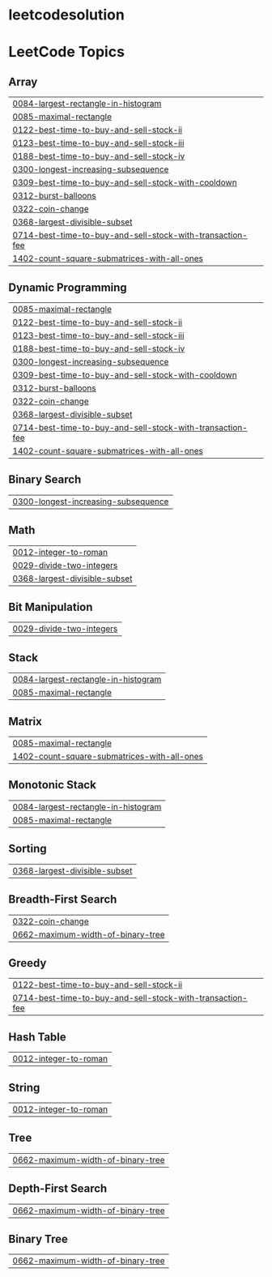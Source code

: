 # leetcodesolution
<!---LeetCode Topics Start-->
# LeetCode Topics
## Array
|  |
| ------- |
| [0084-largest-rectangle-in-histogram](https://github.com/harshguarav/leetcodesolution/tree/master/0084-largest-rectangle-in-histogram) |
| [0085-maximal-rectangle](https://github.com/harshguarav/leetcodesolution/tree/master/0085-maximal-rectangle) |
| [0122-best-time-to-buy-and-sell-stock-ii](https://github.com/harshguarav/leetcodesolution/tree/master/0122-best-time-to-buy-and-sell-stock-ii) |
| [0123-best-time-to-buy-and-sell-stock-iii](https://github.com/harshguarav/leetcodesolution/tree/master/0123-best-time-to-buy-and-sell-stock-iii) |
| [0188-best-time-to-buy-and-sell-stock-iv](https://github.com/harshguarav/leetcodesolution/tree/master/0188-best-time-to-buy-and-sell-stock-iv) |
| [0300-longest-increasing-subsequence](https://github.com/harshguarav/leetcodesolution/tree/master/0300-longest-increasing-subsequence) |
| [0309-best-time-to-buy-and-sell-stock-with-cooldown](https://github.com/harshguarav/leetcodesolution/tree/master/0309-best-time-to-buy-and-sell-stock-with-cooldown) |
| [0312-burst-balloons](https://github.com/harshguarav/leetcodesolution/tree/master/0312-burst-balloons) |
| [0322-coin-change](https://github.com/harshguarav/leetcodesolution/tree/master/0322-coin-change) |
| [0368-largest-divisible-subset](https://github.com/harshguarav/leetcodesolution/tree/master/0368-largest-divisible-subset) |
| [0714-best-time-to-buy-and-sell-stock-with-transaction-fee](https://github.com/harshguarav/leetcodesolution/tree/master/0714-best-time-to-buy-and-sell-stock-with-transaction-fee) |
| [1402-count-square-submatrices-with-all-ones](https://github.com/harshguarav/leetcodesolution/tree/master/1402-count-square-submatrices-with-all-ones) |
## Dynamic Programming
|  |
| ------- |
| [0085-maximal-rectangle](https://github.com/harshguarav/leetcodesolution/tree/master/0085-maximal-rectangle) |
| [0122-best-time-to-buy-and-sell-stock-ii](https://github.com/harshguarav/leetcodesolution/tree/master/0122-best-time-to-buy-and-sell-stock-ii) |
| [0123-best-time-to-buy-and-sell-stock-iii](https://github.com/harshguarav/leetcodesolution/tree/master/0123-best-time-to-buy-and-sell-stock-iii) |
| [0188-best-time-to-buy-and-sell-stock-iv](https://github.com/harshguarav/leetcodesolution/tree/master/0188-best-time-to-buy-and-sell-stock-iv) |
| [0300-longest-increasing-subsequence](https://github.com/harshguarav/leetcodesolution/tree/master/0300-longest-increasing-subsequence) |
| [0309-best-time-to-buy-and-sell-stock-with-cooldown](https://github.com/harshguarav/leetcodesolution/tree/master/0309-best-time-to-buy-and-sell-stock-with-cooldown) |
| [0312-burst-balloons](https://github.com/harshguarav/leetcodesolution/tree/master/0312-burst-balloons) |
| [0322-coin-change](https://github.com/harshguarav/leetcodesolution/tree/master/0322-coin-change) |
| [0368-largest-divisible-subset](https://github.com/harshguarav/leetcodesolution/tree/master/0368-largest-divisible-subset) |
| [0714-best-time-to-buy-and-sell-stock-with-transaction-fee](https://github.com/harshguarav/leetcodesolution/tree/master/0714-best-time-to-buy-and-sell-stock-with-transaction-fee) |
| [1402-count-square-submatrices-with-all-ones](https://github.com/harshguarav/leetcodesolution/tree/master/1402-count-square-submatrices-with-all-ones) |
## Binary Search
|  |
| ------- |
| [0300-longest-increasing-subsequence](https://github.com/harshguarav/leetcodesolution/tree/master/0300-longest-increasing-subsequence) |
## Math
|  |
| ------- |
| [0012-integer-to-roman](https://github.com/harshguarav/leetcodesolution/tree/master/0012-integer-to-roman) |
| [0029-divide-two-integers](https://github.com/harshguarav/leetcodesolution/tree/master/0029-divide-two-integers) |
| [0368-largest-divisible-subset](https://github.com/harshguarav/leetcodesolution/tree/master/0368-largest-divisible-subset) |
## Bit Manipulation
|  |
| ------- |
| [0029-divide-two-integers](https://github.com/harshguarav/leetcodesolution/tree/master/0029-divide-two-integers) |
## Stack
|  |
| ------- |
| [0084-largest-rectangle-in-histogram](https://github.com/harshguarav/leetcodesolution/tree/master/0084-largest-rectangle-in-histogram) |
| [0085-maximal-rectangle](https://github.com/harshguarav/leetcodesolution/tree/master/0085-maximal-rectangle) |
## Matrix
|  |
| ------- |
| [0085-maximal-rectangle](https://github.com/harshguarav/leetcodesolution/tree/master/0085-maximal-rectangle) |
| [1402-count-square-submatrices-with-all-ones](https://github.com/harshguarav/leetcodesolution/tree/master/1402-count-square-submatrices-with-all-ones) |
## Monotonic Stack
|  |
| ------- |
| [0084-largest-rectangle-in-histogram](https://github.com/harshguarav/leetcodesolution/tree/master/0084-largest-rectangle-in-histogram) |
| [0085-maximal-rectangle](https://github.com/harshguarav/leetcodesolution/tree/master/0085-maximal-rectangle) |
## Sorting
|  |
| ------- |
| [0368-largest-divisible-subset](https://github.com/harshguarav/leetcodesolution/tree/master/0368-largest-divisible-subset) |
## Breadth-First Search
|  |
| ------- |
| [0322-coin-change](https://github.com/harshguarav/leetcodesolution/tree/master/0322-coin-change) |
| [0662-maximum-width-of-binary-tree](https://github.com/harshguarav/leetcodesolution/tree/master/0662-maximum-width-of-binary-tree) |
## Greedy
|  |
| ------- |
| [0122-best-time-to-buy-and-sell-stock-ii](https://github.com/harshguarav/leetcodesolution/tree/master/0122-best-time-to-buy-and-sell-stock-ii) |
| [0714-best-time-to-buy-and-sell-stock-with-transaction-fee](https://github.com/harshguarav/leetcodesolution/tree/master/0714-best-time-to-buy-and-sell-stock-with-transaction-fee) |
## Hash Table
|  |
| ------- |
| [0012-integer-to-roman](https://github.com/harshguarav/leetcodesolution/tree/master/0012-integer-to-roman) |
## String
|  |
| ------- |
| [0012-integer-to-roman](https://github.com/harshguarav/leetcodesolution/tree/master/0012-integer-to-roman) |
## Tree
|  |
| ------- |
| [0662-maximum-width-of-binary-tree](https://github.com/harshguarav/leetcodesolution/tree/master/0662-maximum-width-of-binary-tree) |
## Depth-First Search
|  |
| ------- |
| [0662-maximum-width-of-binary-tree](https://github.com/harshguarav/leetcodesolution/tree/master/0662-maximum-width-of-binary-tree) |
## Binary Tree
|  |
| ------- |
| [0662-maximum-width-of-binary-tree](https://github.com/harshguarav/leetcodesolution/tree/master/0662-maximum-width-of-binary-tree) |
<!---LeetCode Topics End-->